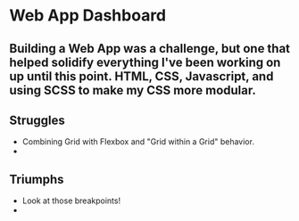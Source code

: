 # **Web App Dashboard**

## Building a Web App was a challenge, but one that helped solidify everything I've been working on up until this point. HTML, CSS, Javascript, and using SCSS to make my CSS more modular.

## Struggles 
- Combining Grid with Flexbox and "Grid within a Grid" behavior.
- 

## Triumphs
- Look at those breakpoints!
- 
